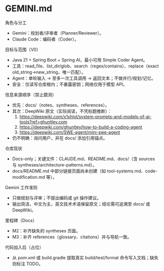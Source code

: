 # GEMINI.md

角色与分工
- Gemini：规划者/评审者（Planner/Reviewer）。
- Claude Code：编码者（Coder）。

目标与范围（V0）
- Java 21 + Spring Boot + Spring AI，最小可用 Simple Coder Agent。
- 工具：read_file、list_dir/glob、search（regex/contains）、replace（exact old_string→new_string，唯一匹配）。
- Agent：单轮输入 → 至多一次工具调用 → 返回文本；不做并行/规划/记忆。
- 安全：仅读写仓库根内；不暴露密钥；网络仅用于模型 API。

信息来源顺序（禁止臆测）
- 优先：docs/（notes、syntheses、references）。
- 其次：DeepWiki 原文（实际阅读，不凭标题推断）：
  1) https://deepwiki.com/x1xhlol/system-prompts-and-models-of-ai-tools?ref=ghuntley.com
  2) https://deepwiki.com/ghuntley/how-to-build-a-coding-agent
  3) https://deepwiki.com/SWE-agent/mini-swe-agent
- 仍不明确：询问用户，并在 docs/ 添加引用锚点。

仓库现状
- Docs-only；关键文件：CLAUDE.md、README.md、docs/（含 sources 与 syntheses/architecture-patterns.md）。
- docs/README.md 中部分链接页面尚未创建（如 tool-systems.md、code-modification.md 等）。

Gemini 工作准则
- 只做规划与评审；不提出编码或 git 操作建议。
- 输出简洁，中文为主，英文技术术语保留原文；结论需可追溯至 docs/ 或 DeepWiki。

里程碑（Docs）
- M2：补齐缺失的 syntheses 页面。
- M3：补齐 references（glossary、citations）并与导航一致。

代码加入后（占位）
- 从 pom.xml 或 build.gradle 提取真实 build/test/format 命令写入文档；缺失则标注 TODO。